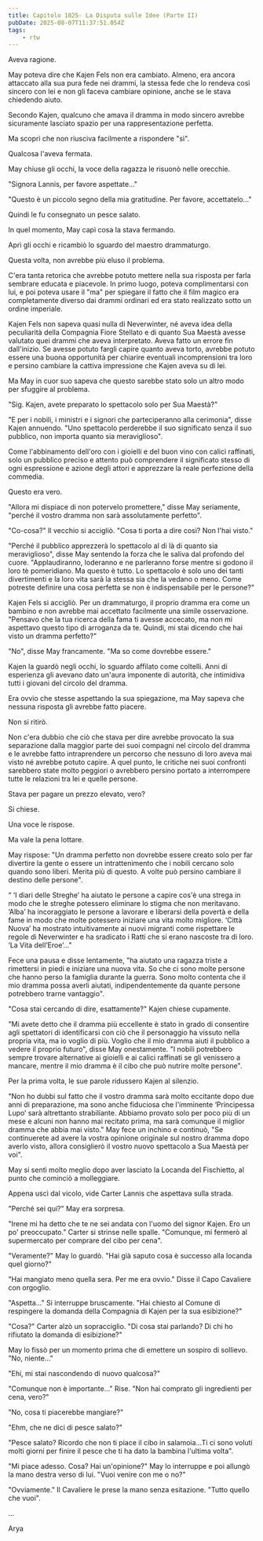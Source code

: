 ```yaml
---
title: Capitolo 1025- La Disputa sulle Idee (Parte II)
pubDate: 2025-08-07T11:37:51.054Z
tags:
    - rtw
---
```



Aveva ragione.


May poteva dire che Kajen Fels non era cambiato. Almeno, era ancora attaccato alla sua pura fede nei drammi, la stessa fede che lo rendeva così sincero con lei e non gli faceva cambiare opinione, anche se le stava chiedendo aiuto.






Secondo Kajen, qualcuno che amava il dramma in modo sincero avrebbe sicuramente lasciato spazio per una rappresentazione perfetta.






Ma scoprì che non riusciva facilmente a rispondere "sì".






Qualcosa l'aveva fermata.






May chiuse gli occhi, la voce della ragazza le risuonò nelle orecchie.






"Signora Lannis, per favore aspettate..."






"Questo è un piccolo segno della mia gratitudine. Per favore, accettatelo..."






Quindi le fu consegnato un pesce salato.






In quel momento, May capì cosa la stava fermando.






Aprì gli occhi e ricambiò lo sguardo del maestro drammaturgo.






Questa volta, non avrebbe più eluso il problema.






C'era tanta retorica che avrebbe potuto mettere nella sua risposta per farla sembrare educata e piacevole. In primo luogo, poteva complimentarsi con lui, e poi poteva usare il "ma" per spiegare il fatto che il film magico era completamente diverso dai drammi ordinari ed era stato realizzato sotto un ordine imperiale.






Kajen Fels non sapeva quasi nulla di Neverwinter, né aveva idea della peculiarità della Compagnia Fiore Stellato e di quanto Sua Maestà avesse valutato quei drammi che aveva interpretato. Aveva fatto un errore fin dall'inizio. Se avesse potuto fargli capire quanto aveva torto, avrebbe potuto essere una buona opportunità per chiarire eventuali incomprensioni tra loro e persino cambiare la cattiva impressione che Kajen aveva su di lei.






Ma May in cuor suo sapeva che questo sarebbe stato solo un altro modo per sfuggire al problema.






"Sig. Kajen, avete preparato lo spettacolo solo per Sua Maestà?"






"E per i nobili, i ministri e i signori che parteciperanno alla cerimonia", disse Kajen annuendo. "Uno spettacolo perderebbe il suo significato senza il suo pubblico, non importa quanto sia meraviglioso".






Come l'abbinamento dell'oro con i gioielli e del buon vino con calici raffinati, solo un pubblico preciso e attento può comprendere il significato stesso di ogni espressione e azione degli attori e apprezzare la reale perfezione della commedia.






Questo era vero.






"Allora mi dispiace di non potervelo promettere," disse May seriamente, "perché il vostro dramma non sarà assolutamente perfetto".






"Co-cosa?" Il vecchio si accigliò. "Cosa ti porta a dire così? Non l'hai visto."






"Perché il pubblico apprezzerà lo spettacolo al di là di quanto sia meraviglioso", disse May sentendo la forza che le saliva dal profondo del cuore. "Applaudiranno, loderanno e ne parleranno forse mentre si godono il loro tè pomeridiano. Ma questo è tutto. Lo spettacolo è solo uno dei tanti divertimenti e la loro vita sarà la stessa sia che la vedano o meno. Come potreste definire una cosa perfetta se non è indispensabile per le persone?"






Kajen Fels si accigliò. Per un drammaturgo, il proprio dramma era come un bambino e non avrebbe mai accettato facilmente una simile osservazione. "Pensavo che la tua ricerca della fama ti avesse accecato, ma non mi aspettavo questo tipo di arroganza da te. Quindi, mi stai dicendo che hai visto un dramma perfetto?"






"No", disse May francamente. "Ma so come dovrebbe essere."






Kajen la guardò negli occhi, lo sguardo affilato come coltelli. Anni di esperienza gli avevano dato un'aura imponente di autorità, che intimidiva tutti i giovani del circolo del dramma.






Era ovvio che stesse aspettando la sua spiegazione, ma May sapeva che nessuna risposta gli avrebbe fatto piacere.






Non si ritirò.






Non c'era dubbio che ciò che stava per dire avrebbe provocato la sua separazione dalla maggior parte dei suoi compagni nel circolo del dramma e le avrebbe fatto intraprendere un percorso che nessuno di loro aveva mai visto né avrebbe potuto capire. A quel punto, le critiche nei suoi confronti sarebbero state molto peggiori o avrebbero persino portato a interrompere tutte le relazioni tra lei e quelle persone.






Stava per pagare un prezzo elevato, vero?






Si chiese.






Una voce le rispose.






Ma vale la pena lottare.






May rispose: "Un dramma perfetto non dovrebbe essere creato solo per far divertire la gente o essere un intrattenimento che i nobili cercano solo quando sono liberi. Merita più di questo. A volte può persino cambiare il destino delle persone".






“ ‘I diari delle Streghe’ ha aiutato le persone a capire cos'è una strega in modo che le streghe potessero eliminare lo stigma che non meritavano. ‘Alba’ ha incoraggiato le persone a lavorare e liberarsi della povertà e della fame in modo che molte potessero iniziare una vita molto migliore. ‘Città Nuova’ ha mostrato intuitivamente ai nuovi migranti come rispettare le regole di Neverwinter e ha sradicato i Ratti che si erano nascoste tra di loro. ‘La Vita dell’Eroe’..."






Fece una pausa e disse lentamente, "ha aiutato una ragazza triste a rimettersi in piedi e iniziare una nuova vita. So che ci sono molte persone che hanno perso la famiglia durante la guerra. Sono molto contenta che il mio dramma possa averli aiutati, indipendentemente da quante persone potrebbero trarne vantaggio".






"Cosa stai cercando di dire, esattamente?" Kajen chiese cupamente.






"Mi avete detto che il dramma più eccellente è stato in grado di consentire agli spettatori di identificarsi con ciò che il personaggio ha vissuto nella propria vita, ma io voglio di più. Voglio che il mio dramma aiuti il ​​pubblico a vedere il proprio futuro", disse May onestamente. "I nobili potrebbero sempre trovare alternative ai gioielli e ai calici raffinati se gli venissero a mancare, mentre il mio dramma è il cibo che può nutrire molte persone".






Per la prima volta, le sue parole ridussero Kajen al silenzio.






"Non ho dubbi sul fatto che il vostro dramma sarà molto eccitante dopo due anni di preparazione, ma sono anche fiduciosa che l'imminente ‘Principessa Lupo’ sarà altrettanto strabiliante. Abbiamo provato solo per poco più di un mese e alcuni non hanno mai recitato prima, ma sarà comunque il miglior dramma che abbia mai visto." May fece un inchino e continuò, "Se continuerete ad avere la vostra opinione originale sul nostro dramma dopo averlo visto, allora consiglierò il vostro nuovo spettacolo a Sua Maestà per voi".






May si sentì molto meglio dopo aver lasciato la Locanda del Fischietto, al punto che cominciò a molleggiare.






Appena uscì dal vicolo, vide Carter Lannis che aspettava sulla strada.






"Perché sei qui?" May era sorpresa.






"Irene mi ha detto che te ne sei andata con l'uomo del signor Kajen. Ero un po' preoccupato." Carter si strinse nelle spalle. "Comunque, mi fermerò al supermercato per comprare del cibo per cena".






"Veramente?" May lo guardò. "Hai già saputo cosa è successo alla locanda quel giorno?"






"Hai mangiato meno quella sera. Per me era ovvio." Disse il Capo Cavaliere con orgoglio.






"Aspetta..." Si interruppe bruscamente. "Hai chiesto al Comune di respingere la domanda della Compagnia di Kajen per la sua esibizione?"






"Cosa?" Carter alzò un sopracciglio. "Di cosa stai parlando? Di chi ho rifiutato la domanda di esibizione?"






May lo fissò per un momento prima che di emettere un sospiro di sollievo. "No, niente..."






"Ehi, mi stai nascondendo di nuovo qualcosa?"






"Comunque non è importante..." Rise. "Non hai comprato gli ingredienti per cena, vero?"






"No, cosa ti piacerebbe mangiare?"






"Ehm, che ne dici di pesce salato?"






"Pesce salato? Ricordo che non ti piace il cibo in salamoia...Ti ci sono voluti molti giorni per finire il pesce che ti ha dato la bambina l'ultima volta".


"Mi piace adesso. Cosa? Hai un'opinione?" May lo interruppe e poi allungò la mano destra verso di lui. "Vuoi venire con me o no?"


"Ovviamente." Il Cavaliere le prese la mano senza esitazione. "Tutto quello che vuoi".


...




Arya
                                


                                



